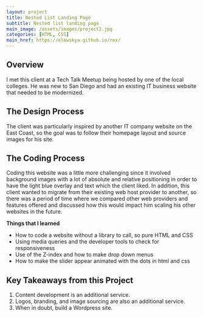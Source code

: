 ```yaml
---
layout: project
title: Nested List Landing Page
subtitle: Nested list landing page
main_image: /assets/images/project2.jpg
categories: [HTML, CSS]
main_href: https://elowskya.github.io/rex/
---
```


## Overview

I met this client at a Tech Talk Meetup being hosted by one of the local colleges. He was new to San Diego and had an existing IT business website that needed to be modernized. 

## The Design Process

The client was particularly inspired by another IT company website on the East Coast, so the goal was to follow their homepage layout and source images for his site. 

## The Coding Process

Coding this website was a little more challenging since it involved background images with a lot of absolute and relative positioning in order to have the light blue overlay and text which the client liked. In addition, this client wanted to migrate from their existing web host provider to another, so there was a period of time where we compared other web providers and features offered and discussed how this would impact him scaling his other websites in the future. 

**Things that I learned** 
* How to code a website without a library to call, so pure HTML and CSS
* Using media queries and the developer tools to check for responsiveness
* Use of the Z-index and how to make drop down menus
* How to make the slider appear animated with the dots in html and css

## Key Takeaways from this Project
1. Content development is an additional service.
2. Logos, branding, and image sourcing are also an additional service.
3. When in doubt, build a Wordpress site.